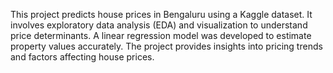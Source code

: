 This project predicts house prices in Bengaluru using a Kaggle dataset. It involves exploratory data analysis (EDA) and visualization to understand price determinants. A linear regression model was developed to estimate property values accurately. The project provides insights into pricing trends and factors affecting house prices.
